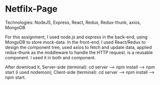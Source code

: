 # Netfilx-Page
Technologies: NodeJS, Express, React, Redux, Redux-thunk, axios, MongoDB

For this assignment, I used node.js and express in the back-end, using MongoDB to store mock-data. 
In the front-end, I used React/Redux to design the component tree, used axios to fetch and update data, applied redux-thunk as the middleware to handle the HTTP request.
<MovieBox> is a reusable component. I used it in both <MyList> and <Recommendations> component.

After download it,
Server-side (terminal): cd server --> npm install --> npm start (i used nodemon);
Client-side (terminal): cd server --> npm install --> npm start. 

